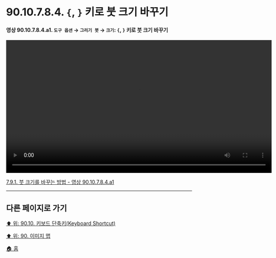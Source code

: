 # 90.10.7.8.4. `{`, `}` 키로 붓 크기 바꾸기

<a id="90-10-07-08-04-a1"></a>

#### 영상 90.10.7.8.4.a1. `도구 옵션` → `그리기 붓` → `크기`: `{`, `}` 키로 붓 크기 바꾸기
<video controls="controls" width="720" src="https://github.com/wonder13662/gimp/assets/15767104/93684f62-dd94-46dc-ad4a-6e0d3089b3d7"></video>

[7.9.1. 붓 크기를 바꾸는 방법 - 영상 90.10.7.8.4.a1](./07-09-01-how-to-change-the-size-of-a-brush.md#90-10-07-08-04-a1)

***

## 다른 페이지로 가기

[⬆️ 위: 90.10. 키보드 단축키(Keyboard Shortcut)](./90-10-00-keyboard_shortcut.md)

[⬆️ 위: 90. 이미지 맵](./90-00-image-map.md)

[🏠 홈](./00-home.md)